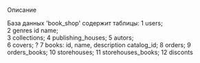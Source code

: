 Описание

База данных 'book_shop' содержит таблицы:
	1 users;	
	2 genres
		id
		name;	
	3 collections;
	4 publishing_houses;
	5 autors;	
	6 covers; ?
	7 books:
		id,
		name,
		description
		catalog_id;
	8 orders;
	9 orders_books;
	10 storehouses;
	11 storehouses_books;
	12 disconts
	
